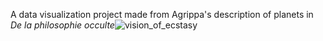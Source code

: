 A data visualization project made from Agrippa's description of planets in _De la philosophie occulte_![vision_of_ecstasy](https://github.com/user-attachments/assets/91f20b3e-2a36-463a-baad-061bee6e368f)

